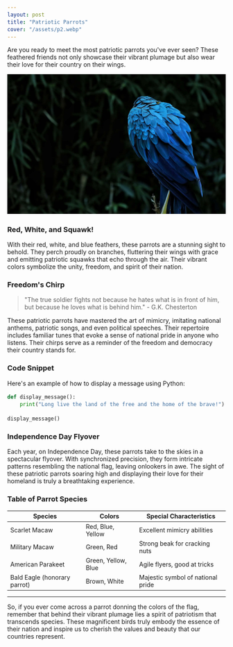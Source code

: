 ```yaml
---
layout: post
title: "Patriotic Parrots"
cover: "/assets/p2.webp"
---
```


Are you ready to meet the most patriotic parrots you've ever seen? These feathered friends not only showcase their vibrant plumage but also wear their love for their country on their wings.

![Patriotic Parrots](/assets/p1.webp)

### Red, White, and Squawk!

With their red, white, and blue feathers, these parrots are a stunning sight to behold. They perch proudly on branches, fluttering their wings with grace and emitting patriotic squawks that echo through the air. Their vibrant colors symbolize the unity, freedom, and spirit of their nation.

### Freedom's Chirp

> "The true soldier fights not because he hates what is in front of him, but because he loves what is behind him." - G.K. Chesterton

These patriotic parrots have mastered the art of mimicry, imitating national anthems, patriotic songs, and even political speeches. Their repertoire includes familiar tunes that evoke a sense of national pride in anyone who listens. Their chirps serve as a reminder of the freedom and democracy their country stands for.

### Code Snippet

Here's an example of how to display a message using Python:

```python
def display_message():
    print("Long live the land of the free and the home of the brave!")

display_message()
```

### Independence Day Flyover

Each year, on Independence Day, these parrots take to the skies in a spectacular flyover. With synchronized precision, they form intricate patterns resembling the national flag, leaving onlookers in awe. The sight of these patriotic parrots soaring high and displaying their love for their homeland is truly a breathtaking experience.

### Table of Parrot Species

| Species                      | Colors              | Special Characteristics           |
| ---------------------------- | ------------------- | --------------------------------- |
| Scarlet Macaw                | Red, Blue, Yellow   | Excellent mimicry abilities       |
| Military Macaw               | Green, Red          | Strong beak for cracking nuts     |
| American Parakeet            | Green, Yellow, Blue | Agile flyers, good at tricks      |
| Bald Eagle (honorary parrot) | Brown, White        | Majestic symbol of national pride |

---

So, if you ever come across a parrot donning the colors of the flag, remember that behind their vibrant plumage lies a spirit of patriotism that transcends species. These magnificent birds truly embody the essence of their nation and inspire us to cherish the values and beauty that our countries represent.
